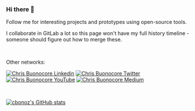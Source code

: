 ### Hi there 👋

Follow me for interesting projects and prototypes using open-source tools.

I collaborate in GitLab a lot so this page won't have my full history timeline - someone should figure out how to merge these.

<br/>

Other networks:

[![Chris Buonocore Linkedin](https://img.shields.io/badge/LinkedIn-0077B5?style=for-the-badge&logo=linkedin&logoColor=white)](https://www.linkedin.com/in/chrisbuonocore/)
[![Chris Buonocore Twitter](https://img.shields.io/badge/Twitter-1DA1F2?style=for-the-badge&logo=twitter&logoColor=white)](https://twitter.com/chrisbcore)
[![Chris Buonocore YouTube](https://img.shields.io/badge/YouTube-FF0000?style=for-the-badge&logo=youtube&logoColor=white)](https://www.youtube.com/channel/UCWSH8_FzTxTMV7vlkCLWqwA)
[![Chris Buonocore Medium](https://img.shields.io/badge/Medium-000000?style=for-the-badge&logo=medium&logoColor=white)](https://medium.com/@chrisbcore)

<br/>

[![cbonoz's GitHub stats](https://github-readme-stats.vercel.app/api?username=cbonoz)](https://github.com/anuraghazra/github-readme-stats)



<!--
**cbonoz/cbonoz** is a ✨ _special_ ✨ repository because its `README.md` (this file) appears on your GitHub profile.

Here are some ideas to get you started:

- 🔭 I’m currently working on ...
- 🌱 I’m currently learning ...
- 👯 I’m looking to collaborate on ...
- 🤔 I’m looking for help with ...
- 💬 Ask me about ...
- 📫 How to reach me: ...
- 😄 Pronouns: ...
- ⚡ Fun fact: ...
-->
